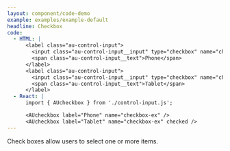 ```yaml
---
layout: component/code-demo
example: examples/example-default
headline: Checkbox
code:
  - HTML: |
      <label class="au-control-input">
        <input class="au-control-input__input" type="checkbox" name="checkbox-ex">
        <span class="au-control-input__text">Phone</span>
      </label>
      <label class="au-control-input">
        <input class="au-control-input__input" type="checkbox" name="checkbox-ex" checked>
        <span class="au-control-input__text">Tablet</span>
      </label>
  - React: |
      import { AUcheckbox } from './control-input.js';

      <AUcheckbox label="Phone" name="checkbox-ex" />
      <AUcheckbox label="Tablet" name="checkbox-ex" checked />
---
```


Check boxes allow users to select one or more items.
